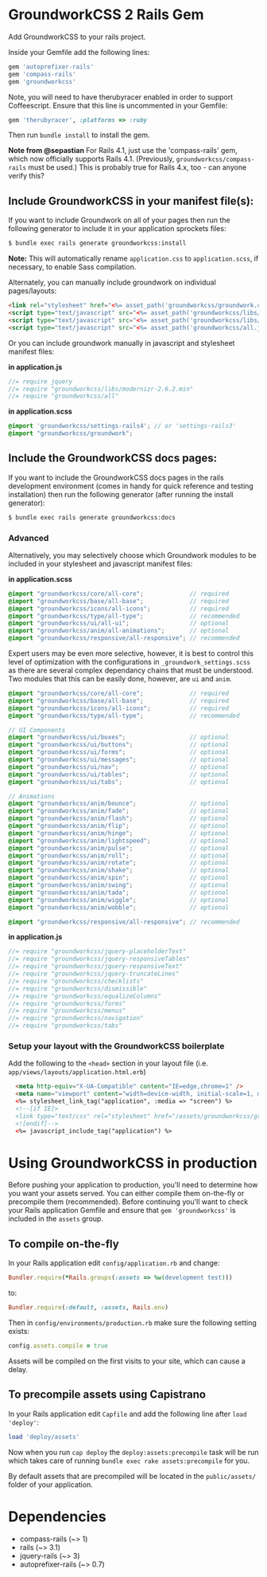 GroundworkCSS 2 Rails Gem
====


Add GroundworkCSS to your rails project.


Inside your Gemfile add the following lines:

```ruby
gem 'autoprefixer-rails'
gem 'compass-rails'
gem 'groundworkcss'
```

Note, you will need to have therubyracer enabled in order to support Coffeescript. Ensure that this line is uncommented in your Gemfile:

```ruby
gem 'therubyracer', :platforms => :ruby
```

Then run `bundle install` to install the gem.

**Note from @sepastian** For Rails 4.1, just use the 'compass-rails' gem, which now officially supports Rails 4.1. (Previously, `groundworkcss/compass-rails` must be used.) This is probably true for Rails 4.x, too - can anyone verify this?

## Include GroundworkCSS in your manifest file(s):

If you want to include Groundwork on all of your pages then run the following generator to include it in your application sprockets files:

```bash
$ bundle exec rails generate groundworkcss:install
```

**Note:** This will automatically rename `application.css` to `application.scss`, if necessary, to enable Sass compilation.

Alternately, you can manually include groundwork on individual pages/layouts:

```html
<link rel="stylesheet" href="<%= asset_path('groundworkcss/groundwork.css') %>" />
<script type="text/javascript" src="<%= asset_path('groundworkcss/libs/modernizr-2.6.2.min.js') %>"></script>
<script type="text/javascript" src="<%= asset_path('groundworkcss/libs/jquery-1.10.2.min.js') %>"></script>
<script type="text/javascript" src="<%= asset_path('groundworkcss/all.js') %>"></script>
```

Or you can include groundwork manually in javascript and stylesheet manifest files:

**in application.js**

```javascript
//= require jquery
//= require "groundworkcss/libs/modernizr-2.6.2.min"
//= require "groundworkcss/all"
```

**in application.scss**

```scss
@import 'groundworkcss/settings-rails4'; // or 'settings-rails3'
@import "groundworkcss/groundwork";
```

## Include the GroundworkCSS docs pages:

If you want to include the GroundworkCSS docs pages in the rails development environment (comes in handy for quick reference and testing installation) then run the following generator (after running the install generator):

```bash
$ bundle exec rails generate groundworkcss:docs
```

### Advanced

Alternatively, you may selectively choose which Groundwork modules to be included in your stylesheet and javascript manifest files:

**in application.scss**

```scss
@import "groundworkcss/core/all-core";             // required
@import "groundworkcss/base/all-base";             // required
@import "groundworkcss/icons/all-icons";           // required
@import "groundworkcss/type/all-type";             // recommended
@import "groundworkcss/ui/all-ui";                 // optional
@import "groundworkcss/anim/all-animations";       // optional
@import "groundworkcss/responsive/all-responsive"; // recommended
```

Expert users may be even more selective, however, it is best to control this level of optimization with the configurations in `_groundwork_settings.scss` as there are several complex dependancy chains that must be understood. Two modules that this can be easily done, however, are `ui` and `anim`.

```scss
@import "groundworkcss/core/all-core";             // required
@import "groundworkcss/base/all-base";             // required
@import "groundworkcss/icons/all-icons";           // required
@import "groundworkcss/type/all-type";             // recommended

// UI Components
@import "groundworkcss/ui/boxes";                  // optional
@import "groundworkcss/ui/buttons";                // optional
@import "groundworkcss/ui/forms";                  // optional
@import "groundworkcss/ui/messages";               // optional
@import "groundworkcss/ui/nav";                    // optional
@import "groundworkcss/ui/tables";                 // optional
@import "groundworkcss/ui/tabs";                   // optional

// Animations
@import "groundworkcss/anim/bounce";               // optional
@import "groundworkcss/anim/fade";                 // optional
@import "groundworkcss/anim/flash";                // optional
@import "groundworkcss/anim/flip";                 // optional
@import "groundworkcss/anim/hinge";                // optional
@import "groundworkcss/anim/lightspeed";           // optional
@import "groundworkcss/anim/pulse";                // optional
@import "groundworkcss/anim/roll";                 // optional
@import "groundworkcss/anim/rotate";               // optional
@import "groundworkcss/anim/shake";                // optional
@import "groundworkcss/anim/spin";                 // optional
@import "groundworkcss/anim/swing";                // optional
@import "groundworkcss/anim/tada";                 // optional
@import "groundworkcss/anim/wiggle";               // optional
@import "groundworkcss/anim/wobble";               // optional

@import "groundworkcss/responsive/all-responsive"; // recommended
```

**in application.js**

```javascript
//= require "groundworkcss/jquery-placeholderText"
//= require "groundworkcss/jquery-responsiveTables"
//= require "groundworkcss/jquery-responsiveText"
//= require "groundworkcss/jquery-truncateLines"
//= require "groundworkcss/checklists"
//= require "groundworkcss/dismissible"
//= require "groundworkcss/equalizeColumns"
//= require "groundworkcss/forms"
//= require "groundworkcss/menus"
//= require "groundworkcss/navigation"
//= require "groundworkcss/tabs"
```

### Setup your layout with the GroundworkCSS boilerplate

Add the following to the `<head>` section in your layout file (i.e. `app/views/layouts/application.html.erb`)

```html
  <meta http-equiv="X-UA-Compatible" content="IE=edge,chrome=1" />
  <meta name="viewport" content="width=device-width, initial-scale=1, minimum-scale=1, maximum-scale=1" />
  <%= stylesheet_link_tag("application", :media => "screen") %>
  <!--[if IE]>
  <link type="text/css" rel="stylesheet" href="/assets/groundworkcss/groundwork-ie.css">
  <![endif]-->
  <%= javascript_include_tag("application") %>
```


# Using GroundworkCSS in production

Before pushing your application to production, you'll need to determine how you want your assets served.  You can either compile them on-the-fly or precompile them (recommended).  Before continuing you'll want to check your Rails application Gemfile and ensure that `gem 'groundworkcss'` is included in the `assets` group.

## To compile on-the-fly

In your Rails application edit `config/application.rb` and change:

```ruby
Bundler.require(*Rails.groups(:assets => %w(development test)))
```

to:

```ruby
Bundler.require(:default, :assets, Rails.env)
```

Then in `config/environments/production.rb` make sure the following setting exists:

```ruby
config.assets.compile = true
```

Assets will be compiled on the first visits to your site, which can cause a delay.

## To precompile assets using Capistrano

In your Rails application edit `Capfile` and add the following line after `load 'deploy'`:

```ruby
load 'deploy/assets'
```

Now when you run `cap deploy` the `deploy:assets:precompile` task will be run which takes care of running `bundle exec rake assets:precompile` for you.

By default assets that are precompiled will be located in the `public/assets/` folder of your application.


# Dependencies
* compass-rails (~> 1)
* rails (~> 3.1)
* jquery-rails (~> 3)
* autoprefixer-rails (~> 0.7)
